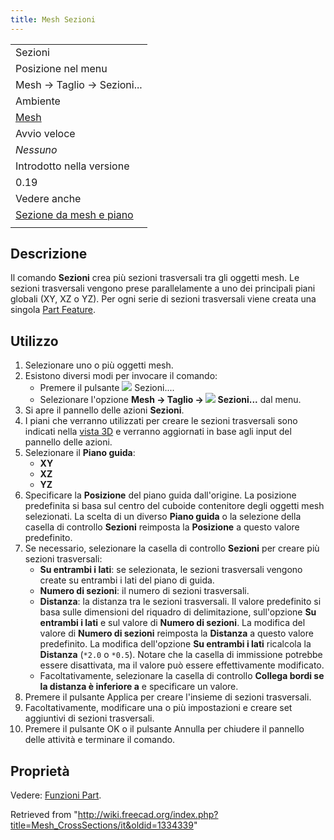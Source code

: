 ```yaml
---
title: Mesh Sezioni
---
```


|                                                                             |
| --------------------------------------------------------------------------- |
| Sezioni                                                                     |
| Posizione nel menu                                                          |
| Mesh → Taglio → Sezioni...                                                  |
| Ambiente                                                                    |
| [Mesh](/Mesh_Workbench/it "Mesh Workbench/it")                              |
| Avvio veloce                                                                |
| _Nessuno_                                                                   |
| Introdotto nella versione                                                   |
| 0.19                                                                        |
| Vedere anche                                                                |
| [Sezione da mesh e piano](/Mesh_SectionByPlane/it "Mesh SectionByPlane/it") |
|                                                                             |

## Descrizione

Il comando **Sezioni** crea più sezioni trasversali tra gli oggetti mesh. Le sezioni trasversali vengono prese parallelamente a uno dei principali piani globali (XY, XZ o YZ). Per ogni serie di sezioni trasversali viene creata una singola [Part Feature](/Part_Feature/it "Part Feature/it").

## Utilizzo

1. Selezionare uno o più oggetti mesh.
2. Esistono diversi modi per invocare il comando:
   - Premere il pulsante ![](/images/Mesh_CrossSections.svg) Sezioni....
   - Selezionare l'opzione **Mesh → Taglio → ![](/images/Mesh_CrossSections.svg) Sezioni...** dal menu.
3. Si apre il pannello delle azioni **Sezioni**.
4. I piani che verranno utilizzati per creare le sezioni trasversali sono indicati nella [vista 3D](/3D_view/it "3D view/it") e verranno aggiornati in base agli input del pannello delle azioni.
5. Selezionare il **Piano guida**:
   - **XY**
   - **XZ**
   - **YZ**
6. Specificare la **Posizione** del piano guida dall'origine. La posizione predefinita si basa sul centro del cuboide contenitore degli oggetti mesh selezionati. La scelta di un diverso **Piano guida** o la selezione della casella di controllo **Sezioni** reimposta la **Posizione** a questo valore predefinito.
7. Se necessario, selezionare la casella di controllo **Sezioni** per creare più sezioni trasversali:
   - **Su entrambi i lati**: se selezionata, le sezioni trasversali vengono create su entrambi i lati del piano di guida.
   - **Numero di sezioni**: il numero di sezioni trasversali.
   - **Distanza**: la distanza tra le sezioni trasversali. Il valore predefinito si basa sulle dimensioni del riquadro di delimitazione, sull'opzione **Su entrambi i lati** e sul valore di **Numero di sezioni**. La modifica del valore di **Numero di sezioni** reimposta la **Distanza** a questo valore predefinito. La modifica dell'opzione **Su entrambi i lati** ricalcola la **Distanza** (`*2.0` o `*0.5`). Notare che la casella di immissione potrebbe essere disattivata, ma il valore può essere effettivamente modificato.
   - Facoltativamente, selezionare la casella di controllo **Collega bordi se la distanza è inferiore a** e specificare un valore.
8. Premere il pulsante Applica per creare l'insieme di sezioni trasversali.
9. Facoltativamente, modificare una o più impostazioni e creare set aggiuntivi di sezioni trasversali.
10. Premere il pulsante OK o il pulsante Annulla per chiudere il pannello delle attività e terminare il comando.

## Proprietà

Vedere: [Funzioni Part](/Part_Feature/it "Part Feature/it").

Retrieved from "<http://wiki.freecad.org/index.php?title=Mesh_CrossSections/it&oldid=1334339>"
